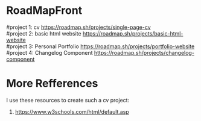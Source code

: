 # RoadMapFront
#project 1: cv
https://roadmap.sh/projects/single-page-cv 
<br />
#project 2: basic html website
https://roadmap.sh/projects/basic-html-website
<br />
#project 3: Personal Portfolio
https://roadmap.sh/projects/portfolio-website
<br />
#project 4: Changelog Component
https://roadmap.sh/projects/changelog-component
# More Refferences
I use these resources to create such a cv project:
1)	https://www.w3schools.com/html/default.asp
